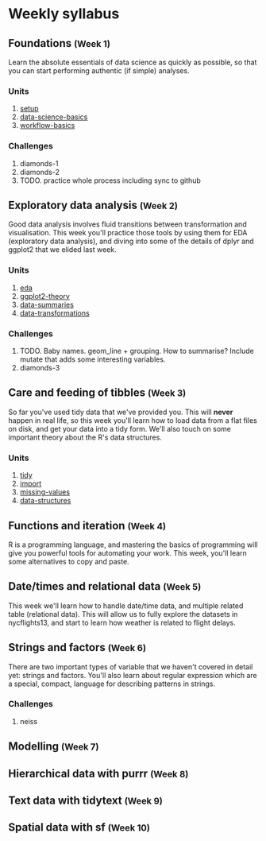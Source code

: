 <!-- Generated automatically from syllabus.yml. Do not edit by hand -->

# Weekly syllabus

## Foundations <small>(Week 1)</small>

Learn the absolute essentials of data science as quickly as possible, so that
you can start performing authentic (if simple) analyses.

### Units

1. [setup](setup.md)
1. [data-science-basics](data-science-basics.md)
1. [workflow-basics](workflow-basics.md)

### Challenges

1.  diamonds-1
1.  diamonds-2
1.  TODO. practice whole process including sync to github


## Exploratory data analysis <small>(Week 2)</small>

Good data analysis involves fluid transitions between transformation and
visualisation. This week you'll practice those tools by using them for EDA
(exploratory data analysis), and diving into some of the details of dplyr and
ggplot2 that we elided last week.

### Units

1. [eda](eda.md)
1. [ggplot2-theory](ggplot2-theory.md)
1. [data-summaries](data-summaries.md)
1. [data-transformations](data-transformations.md)

### Challenges

1.  TODO. Baby names. geom_line + grouping. How to summarise? Include mutate that adds some interesting variables.
1.  diamonds-3


## Care and feeding of tibbles <small>(Week 3)</small>

So far you've used tidy data that we've provided you. This will __never__
happen in real life, so this week you'll learn how to load data from a flat
files on disk, and get your data into a tidy form. We'll also touch on some
important theory about the R's data structures.

### Units

1. [tidy](tidy.md)
1. [import](import.md)
1. [missing-values](missing-values.md)
1. [data-structures](data-structures.md)


## Functions and iteration <small>(Week 4)</small>

R is a programming language, and mastering the basics of programming will give
you powerful tools for automating your work. This week, you'll learn some
alternatives to copy and paste.


## Date/times and relational data <small>(Week 5)</small>

This week we'll learn how to handle date/time data, and multiple related table
(relational data). This will allow us to fully explore the datasets in
nycflights13, and start to learn how weather is related to flight delays.


## Strings and factors <small>(Week 6)</small>

There are two important types of variable that we haven't covered in detail
yet: strings and factors. You'll also learn about regular expression which are
a special, compact, language for describing patterns in strings.

### Challenges

1.  neiss


## Modelling <small>(Week 7)</small>




## Hierarchical data with purrr <small>(Week 8)</small>




## Text data with tidytext <small>(Week 9)</small>




## Spatial data with sf <small>(Week 10)</small>





